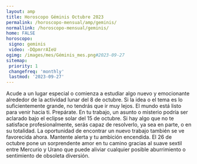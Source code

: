 ```yaml
---
layout: amp
title: Horoscopo Géminis Octubre 2023 
permalink: /horoscopo-mensual/amp/geminis/
normallink: /horoscopo-mensual/geminis/
home: FALSE
horoscopo:
 signo: geminis
 video: -DQpmrrAIeU
ogimg: /images/mes/Géminis_mes.png#2023-09-27
sitemap:
 priority: 1
 changefreq: 'monthly'
 lastmod: '2023-09-27'
---
```



Acude a un lugar especial o comienza a estudiar algo nuevo y emocionante alrededor de la actividad lunar del 8 de octubre. Si la idea o el tema es lo suficientemente grande, no tendrás que ir muy lejos. El mundo está listo para venir hacia ti. Prepárate. En tu trabajo, un asunto o misterio podría ser aclarado bajo el eclipse solar del 15 de octubre. Si hay algo que no te satisface profesionalmente, serás capaz de resolverlo, ya sea en parte, o en su totalidad. La oportunidad de encontrar un nuevo trabajo también se ve favorecida ahora. Mantente alerta y tu ambición encendida. El 26 de octubre pone un sorprendente amor en tu camino gracias al suave sextil entre Mercurio y Urano que puede aliviar cualquier posible aburrimiento o sentimiento de obsoleta diversión.
